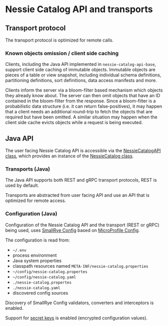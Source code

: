 # Nessie Catalog API and transports

## Transport protocol

The transport protocol is optimized for remote calls.

### Known objects omission / client side caching

Clients, including the Java API implemented in `nessie-catalog-api-base`, support client side caching of immutable
objects. Immutable objects are pieces of a table or view snapshot, including individual schema definitions, partitioning
definitions, sort definitions, data access manifests and more.

Clients inform the server via a bloom-filter based mechanism which objects they already know about. The server can then
omit objects that have an ID contained in the bloom-filter from the response. Since a bloom-filter is a probabilistic
data structure (i.e. it can return false-positives), it may happen that a client needs an additional round-trip to
fetch the objects that are required but have been omitted. A similar situation may happen when the client side cache
evicts objects while a request is being executed.

## Java API

The user facing Nessie Catalog API is accessible via the [NessieCatalogAPI class], which provides an instance
of the [NessieCatalog class].

### Transports (Java)

The Java API supports both REST and gRPC transport protocols, REST is used by default.

Transports are abstracted from user facing API and use an API that is optimized for remote access.

### Configuration (Java)

Configuration of the Nessie Catalog API and the transport (REST or gRPC) being used, uses [SmallRye Config] based
on [MicroProfile Config].

The configuration is read from:

* `~/.env`
* process environment
* Java system properties
* classpath resources named `META-INF/nessie-catalog.properties`
* `~/config/nessie-catalog.propertes`
* `~/config/nessie-catalog.yaml`
* `./nessie-catalog.propertes`
* `./nessie-catalog.yaml`
* discovered config sources

Discovery of SmallRye Config validators, converters and interceptors is enabled.

Support for [secret keys] is enabled (encrypted configuration values).


[SmallRye Config]: https://smallrye.io/smallrye-config/

[MicroProfile Config]: https://github.com/eclipse/microprofile-config/

[secret keys]: https://smallrye.io/smallrye-config/Main/config/secret-keys/

[NessieCatalogAPI class]: ./api/src/main/java/org/projectnessie/catalog/api/base/NessieCatalogAPI.java

[NessieCatalog class]: ../schema/model/src/main/java/org/projectnessie/catalog/NessieCatalog.java
